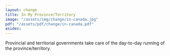 ```yaml
---
layout: change
title: In My Province/Territory
image: "/assets/img/change/in-canada.jpg"
pdf: "/assets/pdf/change/in-canada.pdf"
asides:
---
```

Provincial and territorial governments take care of the day-to-day running of the province/territory.